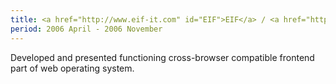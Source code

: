 ```yaml
---
title: <a href="http://www.eif-it.com" id="EIF">EIF</a> / <a href="http://www.sourcio.com" id="Sourcio" target="_blank">Sourcio</a> training of web technologies.
period: 2006 April - 2006 November
---
```

<div class="sub">
	Developed and presented functioning cross-browser compatible frontend part of web operating system.
</div>